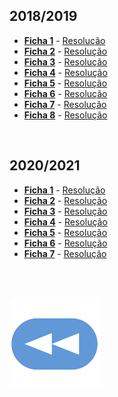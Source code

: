 ## 2018/2019
* [**Ficha 1**](Calculo_folha1.pdf) - [Resolução](html/Folha1.html)
* [**Ficha 2**](Calculo_folha2.pdf) - [Resolução](html/Folha%202.html)
* [**Ficha 3**](Calculo_folha3.pdf) - [Resolução](html/Folha%203.html)
* [**Ficha 4**](Calculo_folha4.pdf) - [Resolução](html/Folha%204.html)
* [**Ficha 5**](CalculoEE_folha5.pdf) - [Resolução](html/Folha5.html)
* [**Ficha 6**](CalculoEE_folha6.pdf) - [Resolução](html/Folha6.html)
* [**Ficha 7**](Calculo_folha7.pdf) - [Resolução](html/Folha7.html)
* [**Ficha 8**](Calculo_folha8.pdf) - [Resolução](html/Folha8.html)

<br>

## 2020/2021
* [**Ficha 1**](Ex1-2021.pdf) - [Resolução](Ex1-2021-res.pdf)
* [**Ficha 2**](Ex2-2021.pdf) - [Resolução](Ex2-2021-res.pdf)
* [**Ficha 3**](Ex3-2021.pdf) - [Resolução](Ex3-2021-res.pdf)
* [**Ficha 4**](Ex4-2021.pdf) - [Resolução](Ex4-2021-res.pdf)
* [**Ficha 5**](Ex5-2021.pdf) - [Resolução](Ex5-2021-res.pdf)
* [**Ficha 6**](Ex6-2021.pdf) - [Resolução](Ex6-2021-res.pdf)
* [**Ficha 7**](Ex7-2021.pdf) - [Resolução](Ex7-2021-res.pdf)

<br><br>

[![retroceder](https://raw.githubusercontent.com/David81820/Recursos-LCC/main/Rewind.png)](https://david81820.github.io/Recursos-LCC/1ano/1sem/Cal)